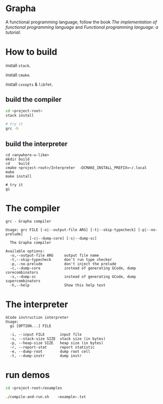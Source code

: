 # Grapha

A functional programming language, follow the book _The implementation of functional programming language_ and _Functional programming language: a tutorial_.

# How to build

install `stack`.

install `cmake`.

install `cxxopts` & `libfmt`.

## build the compiler

``` bash
cd <project-root>
stack install

# try it
grc -h
```

## build the interpreter

```
cd <anywhere-u-like>
mkdir build
cd    build
cmake <project-root>/Interpreter  -DCMAKE_INSTALL_PREFIX=~/.local
make
make install

# try it
gi
```

# The compiler

```
grc - Grapha compiler

Usage: grc FILE [-o|--output-file ARG] [-t|--skip-typecheck] [-p|--no-prelude]
           [-c|--dump-core] [-s|--dump-sc]
  The Grapha compiler

Available options:
  -o,--output-file ARG     output file name
  -t,--skip-typecheck      don't run type checker
  -p,--no-prelude          don't inject the prelude
  -c,--dump-core           instead of generating GCode, dump corecombinators
  -s,--dump-sc             instead of generating GCode, dump supercombinators
  -h,--help                Show this help text
```

# The interpreter

```
GCode instruction interpreter
Usage:
  gi [OPTION...] FILE

  -i, --input FILE       input file
  -s, --stack-size SIZE  stack size (in bytes)
  -p, --heap-size SIZE   heap size (in bytes)
  -r, --report-stat      report statistic
  -e, --dump-root        dump root cell
  -t, --dump-instr       dump instr
```

# run demos

``` bash
cd <project-root>/examples

./compile-and-run.sh    <example>.txt
```

